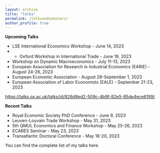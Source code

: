 ```yaml
---
layout: archive
title: "Talks"
permalink: /talksandseminars/
author_profile: true
---
```


**Upcoming Talks**
- <a href="https://cep.lse.ac.uk/_new/EVENTS/International-Economics-Workshop/" style="text-decoration: none" target="_blank">LSE International Economics Workshop </a>  - June 14, 2023
- - <a href="https://talks.ox.ac.uk/talks/id/826d8ed2-509c-4b9f-82e5-85de4ece6199/" style="text-decoration: none" target="_blank"> Oxford Workshop in International Trade </a>  - June 19, 2023
- <a href="https://workshop.webs.uvigo.es" style="text-decoration: none" target="_blank">Workshop on Dynamic Macroeconomics </a>  - July 11-13, 2023
- <a href="https://earie.org/earie-2023-rome/" style="text-decoration: none" target="_blank">European Association for Research in Industrial Economics (EARIE) </a>  - August 24-26, 2023
- <a href="https://www.eea-esem-congresses.org" style="text-decoration: none" target="_blank">European Economic Association  </a>  - August 28-September 1, 2023
- <a href="https://eale2023prague.eu" style="text-decoration: none" target="_blank">European Association of Labor Economists (EALE)</a> - September 21-23, 2023

https://talks.ox.ac.uk/talks/id/826d8ed2-509c-4b9f-82e5-85de4ece6199/
 
**Recent Talks**
- <a href="https://res.org.uk/wp-content/uploads/2023/05/PhD-Conference-programme-2023-final-3.pdf" style="text-decoration: none" target="_blank">Royal Economic Society PhD Conference </a>  - June 9, 2023
- <a href="https://feb.kuleuven.be/WLG-Micro/events/trade-workshop" style="text-decoration: none" target="_blank">Leuven-Louvain Trade Workshop </a>  - May 31, 2023
- <a href="https://www.qmul.ac.uk/sef/events/conferences/items/call-for-papers---5th-qmul-economics-and-finance-workshop-for-phd--post-doctoral-students.html" style="text-decoration: none" target="_blank">5th QMUL Economics and Finance Workshop</a> - May 25-26, 2023
- ECARES Seminar - May 23, 2023
- <a href="https://www.london.edu/phd/transatlantic-doctoral-conference" style="text-decoration: none" target="_blank">Transatlantic Doctoral Conference</a> - May 18-20, 2023





You can find the complete list of my talks <a href="https://github.com/fabrizioleone/Resume/raw/main/CV_FL.pdf" style="text-decoration: none" target="_blank">here</a>.
